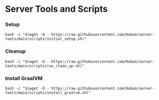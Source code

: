 # Server Tools and Scripts


### Setup

`bash -c "$(wget -O - https://raw.githubusercontent.com/Koboo/server-tools/main/scripts/initial_setup.sh)"`

### Cleanup 

`bash -c "$(wget -O - https://raw.githubusercontent.com/Koboo/server-tools/main/scripts/run_clean_up.sh)"`

### Install GraalVM

`bash -c "$(wget -O - https://raw.githubusercontent.com/Koboo/server-tools/main/scripts/install_graalvm.sh)"`
